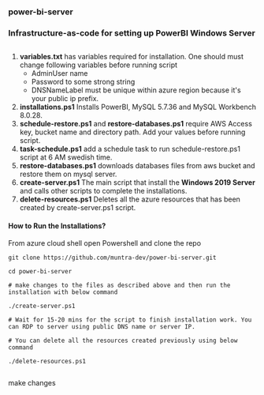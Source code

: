 ### power-bi-server 
### Infrastructure-as-code for setting up PowerBI Windows Server 

## 
1. **variables.txt** has variables required for installation. One should must change following variables before running script
   - AdminUser name
   - Password to some strong string
   - DNSNameLabel must be unique within azure region because it's your public ip prefix.
2. **installations.ps1** Installs PowerBI, MySQL 5.7.36 and MySQL Workbench 8.0.28.
3. **schedule-restore.ps1** and **restore-databases.ps1** require AWS Access key, bucket name and directory path. Add your values before running script.
4. **task-schedule.ps1** add a schedule task to run schedule-restore.ps1 script at 6 AM swedish time.
5. **restore-databases.ps1** downloads databases files from aws bucket and restore them on mysql server. 
6. **create-server.ps1** The main script that install the **Windows 2019 Server** and calls other scripts to complete the installations.
7. **delete-resources.ps1** Deletes all the azure resources that has been created by create-server.ps1 script.

#### How to Run the Installations?

From azure cloud shell open Powershell and clone the repo

```
git clone https://github.com/muntra-dev/power-bi-server.git

cd power-bi-server

# make changes to the files as described above and then run the installation with below command

./create-server.ps1

# Wait for 15-20 mins for the script to finish installation work. You can RDP to server using public DNS name or server IP.

# You can delete all the resources created previously using below command

./delete-resources.ps1


```

make changes

